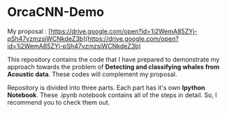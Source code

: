 # OrcaCNN-Demo
My proposal : [https://drive.google.com/open?id=1i2WemA85ZYj-pSh47vzmzsiWCNkdeZ3b](https://drive.google.com/open?id=1i2WemA85ZYj-pSh47vzmzsiWCNkdeZ3b)

This repository contains the code that I have prepared to demonstrate my approach towards the problem of **Detecting and classifying whales from Acoustic data**. These codes will complement my proposal.

Repository is divided into three parts. Each part has it's own **Ipython Notebook**. These .ipynb notebook contains all of the steps in detail. So, I recommend you to check them out.
